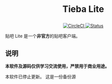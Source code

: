 # <p align="center">Tieba Lite</p>
<p align="center">
    <a href="https://circleci.com/gh/HuanCheng65/TiebaLite">
        <img alt="CircleCI" src="https://circleci.com/gh/HuanCheng65/TiebaLite.svg?style=svg">
    </a>
    <a href="#">
        <img alt="Status" src="https://img.shields.io/badge/%E7%8A%B6%E6%80%81-%E5%B7%B2%E5%81%9C%E6%9B%B4-red?style=flat-square&labelColor=red&color=red">
    </a>
</p>

贴吧 Lite 是一个**非官方**的贴吧客户端。

## 说明
**本软件及源码仅供学习交流使用，严禁用于商业用途。**

本软件已停止更新。
这是一份备份源
